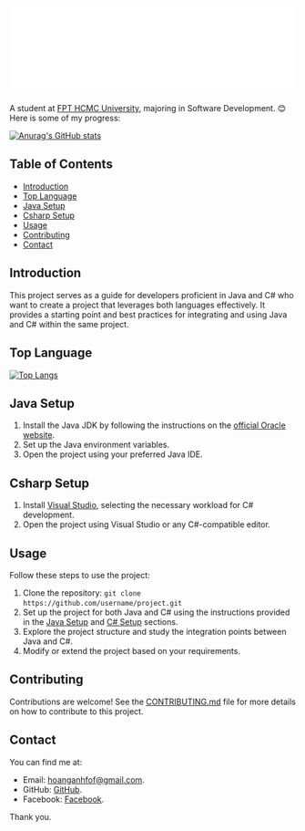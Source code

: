 <img src="https://github.com/adzzse/README/blob/main/Banner.svg"/>
<p>A student at <a href="https://hcmuni.fpt.edu.vn">FPT HCMC University</a>, majoring in Software Development. 😊</br>
Here is some of my progress:
</p>

[![Anurag's GitHub stats](https://github-readme-stats.vercel.app/api?username=Adzzse&show_icons=true)](https://github.com/anuraghazra/github-readme-stats)

## Table of Contents

- [Introduction](#introduction)
- [Top Language](#top-language)
- [Java Setup](#java-setup)
- [Csharp Setup](#csharp-setup)
- [Usage](#usage)
- [Contributing](#contributing)
- [Contact](#contact)

## Introduction

This project serves as a guide for developers proficient in Java and C# who want to create a project that leverages both languages effectively. It provides a starting point and best practices for integrating and using Java and C# within the same project.

## Top Language

[![Top Langs](https://github-readme-stats.vercel.app/api/top-langs/?username=Adzzse&langs_count=8)](https://github.com/anuraghazra/github-readme-stats)


## Java Setup

1. Install the Java JDK by following the instructions on the [official Oracle website](https://www.oracle.com/java/technologies/javase-downloads.html).
2. Set up the Java environment variables.
3. Open the project using your preferred Java IDE.

## Csharp Setup

1. Install [Visual Studio](https://visualstudio.microsoft.com/), selecting the necessary workload for C# development.
2. Open the project using Visual Studio or any C#-compatible editor.

## Usage

Follow these steps to use the project:

1. Clone the repository: `git clone https://github.com/username/project.git`
2. Set up the project for both Java and C# using the instructions provided in the [Java Setup](#java-setup) and [C# Setup](#csharp-setup) sections.
3. Explore the project structure and study the integration points between Java and C#.
4. Modify or extend the project based on your requirements.

## Contributing

Contributions are welcome! See the [CONTRIBUTING.md](CONTRIBUTING.md) file for more details on how to contribute to this project.

## Contact

You can find me at:
- Email: hoanganhfof@gmail.com.
- GitHub: [GitHub](https://github.com/Adzzse).
- Facebook: [Facebook](https://www.facebook.com/Adzzse/).

Thank you.

<!---
Adzzse/Adzzse is a ✨ special ✨ repository because its `README.md` (this file) appears on your GitHub profile.
You can click the Preview link to take a look at your changes.
--->
